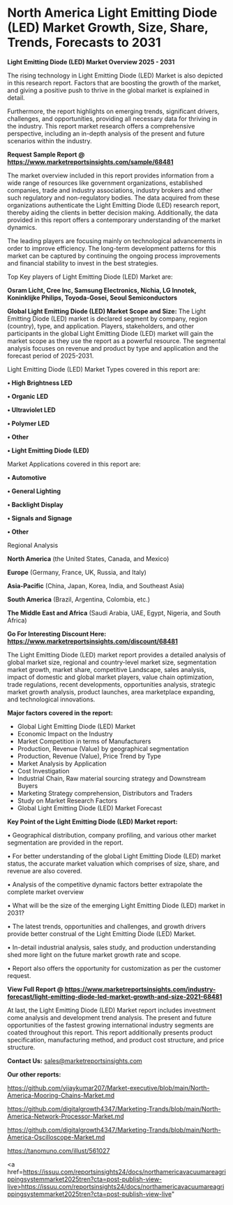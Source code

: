 # North America Light Emitting Diode (LED) Market Growth, Size, Share, Trends, Forecasts to 2031

<Strong> Light Emitting Diode (LED) Market Overview 2025 - 2031</strong>

The rising technology in Light Emitting Diode (LED) Market is also depicted in this research report. Factors that are boosting the growth of the market, and giving a positive push to thrive in the global market is explained in detail.

Furthermore, the report highlights on emerging trends, significant drivers, challenges, and opportunities, providing all necessary data for thriving in the industry. This report market research offers a comprehensive perspective, including an in-depth analysis of the present and future scenarios within the industry.

<strong>Request Sample Report @ <a href=https://www.marketreportsinsights.com/sample/68481>https://www.marketreportsinsights.com/sample/68481</a></strong>

The market overview included in this report provides information from a wide range of resources like government organizations, established companies, trade and industry associations, industry brokers and other such regulatory and non-regulatory bodies. The data acquired from these organizations authenticate the Light Emitting Diode (LED) research report, thereby aiding the clients in better decision making. Additionally, the data provided in this report offers a contemporary understanding of the market dynamics.

The leading players are focusing mainly on technological advancements in order to improve efficiency. The long-term development patterns for this market can be captured by continuing the ongoing process improvements and financial stability to invest in the best strategies.

Top Key players of Light Emitting Diode (LED) Market are:

<strong>Osram Licht, Cree Inc, Samsung Electronics, Nichia, LG Innotek, Koninklijke Philips, Toyoda-Gosei, Seoul Semiconductors</strong>

<strong><b>Global Light Emitting Diode (LED) Market Scope and Size:</b></strong>
The Light Emitting Diode (LED) market is declared segment by company, region (country), type, and application. Players, stakeholders, and other participants in the global Light Emitting Diode (LED) market will gain the market scope as they use the report as a powerful resource. The segmental analysis focuses on revenue and product by type and application and the forecast period of 2025-2031.

Light Emitting Diode (LED) Market Types covered in this report are:

<strong>• High Brightness LED

• Organic LED

• Ultraviolet LED

• Polymer LED

• Other

• Light Emitting Diode (LED)</strong>

Market Applications covered in this report are:

<strong>• Automotive

• General Lighting

• Backlight Display

• Signals and Signage

• Other</strong> 

Regional Analysis

<strong>North America</strong> (the United States, Canada, and Mexico)

<strong>Europe</strong> (Germany, France, UK, Russia, and Italy)

<strong>Asia-Pacific</strong> (China, Japan, Korea, India, and Southeast Asia)

<strong>South America</strong> (Brazil, Argentina, Colombia, etc.)

<strong>The Middle East and Africa</strong> (Saudi Arabia, UAE, Egypt, Nigeria, and South Africa)

<strong>Go For Interesting Discount Here: <a href=https://www.marketreportsinsights.com/discount/68481>https://www.marketreportsinsights.com/discount/68481</a></strong>

The Light Emitting Diode (LED) market report provides a detailed analysis of global market size, regional and country-level market size, segmentation market growth, market share, competitive Landscape, sales analysis, impact of domestic and global market players, value chain optimization, trade regulations, recent developments, opportunities analysis, strategic market growth analysis, product launches, area marketplace expanding, and technological innovations.

<strong><b>Major factors covered in the report:</b></strong>
<ul>
  <li>Global Light Emitting Diode (LED) Market </li>
  <li>Economic Impact on the Industry</li>
  <li>Market Competition in terms of Manufacturers</li>
  <li>Production, Revenue (Value) by geographical segmentation</li>
  <li>Production, Revenue (Value), Price Trend by Type</li>
  <li>Market Analysis by Application</li>
  <li>Cost Investigation</li>
  <li>Industrial Chain, Raw material sourcing strategy and Downstream Buyers</li>
  <li>Marketing Strategy comprehension, Distributors and Traders</li>
  <li>Study on Market Research Factors</li>
  <li>Global Light Emitting Diode (LED) Market Forecast</li>
</ul>

<strong><b>Key Point of the Light Emitting Diode (LED) Market report:</b></strong>

• Geographical distribution, company profiling, and various other market segmentation are provided in the report.

• For better understanding of the global Light Emitting Diode (LED) market status, the accurate market valuation which comprises of size, share, and revenue are also covered.

• Analysis of the competitive dynamic factors better extrapolate the complete market overview

• What will be the size of the emerging Light Emitting Diode (LED) market in 2031?

• The latest trends, opportunities and challenges, and growth drivers provide better construal of the Light Emitting Diode (LED) Market.

• In-detail industrial analysis, sales study, and production understanding shed more light on the future market growth rate and scope.

• Report also offers the opportunity for customization as per the customer request.

<strong><b>View Full Report @ <a href=https://www.marketreportsinsights.com/industry-forecast/light-emitting-diode-led-market-growth-and-size-2021-68481>https://www.marketreportsinsights.com/industry-forecast/light-emitting-diode-led-market-growth-and-size-2021-68481</a></b></strong>


At last, the Light Emitting Diode (LED) Market report includes investment come analysis and development trend analysis. The present and future opportunities of the fastest growing international industry segments are coated throughout this report. This report additionally presents product specification, manufacturing method, and product cost structure, and price structure.

<strong>Contact Us:</strong>
sales@marketreportsinsights.com

<strong>Our other reports:</strong>

<a href=https://github.com/vijaykumar207/Market-executive/blob/main/North-America-Mooring-Chains-Market.md>https://github.com/vijaykumar207/Market-executive/blob/main/North-America-Mooring-Chains-Market.md</a>

<a href=https://github.com/digitalgrowth4347/Marketing-Trands/blob/main/North-America-Network-Processor-Market.md>https://github.com/digitalgrowth4347/Marketing-Trands/blob/main/North-America-Network-Processor-Market.md</a>

<a href=https://github.com/digitalgrowth4347/Marketing-Trands/blob/main/North-America-Oscilloscope-Market.md>https://github.com/digitalgrowth4347/Marketing-Trands/blob/main/North-America-Oscilloscope-Market.md</a>

<a href=https://tanomuno.com/illust/561027>https://tanomuno.com/illust/561027</a>

<a href=https://issuu.com/reportsinsights24/docs/northamericavacuumareagrippingsystemmarket2025tren?cta=post-publish-view-live>https://issuu.com/reportsinsights24/docs/northamericavacuumareagrippingsystemmarket2025tren?cta=post-publish-view-live</a>"
